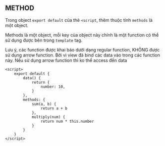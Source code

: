 ## METHOD

Trong object `export default` của thẻ `<script`, thêm thuộc tính `methods` là một object.

Methods là một object, mỗi key của object này chính là một function có thể sử dụng được bên trong `template` tag.

Lưu ý, các function được khai báo dưới dạng regular function, KHÔNG được sử dụng arrow function. Bởi vì view đã bind các data vào trong các function này. Nếu sử dụng arrow function thì ko thể access đến data

```
<script>
    export default {
        data() {
            return {
                number: 10,
            }
        },
        methods: {
            sum(a, b) {
                return a + b
            },
            multiply(num) {
                return num * this.number
            }
        }
    }
</script>
```
